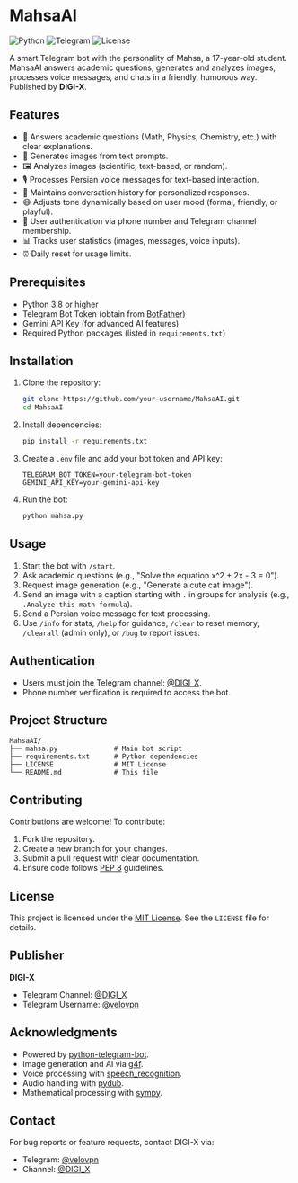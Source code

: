 
# MahsaAI

![Python](https://img.shields.io/badge/Python-3.8+-blue.svg)
![Telegram](https://img.shields.io/badge/Telegram-Bot-green.svg)
![License](https://img.shields.io/badge/License-MIT-yellow.svg)

A smart Telegram bot with the personality of Mahsa, a 17-year-old student. MahsaAI answers academic questions, generates and analyzes images, processes voice messages, and chats in a friendly, humorous way. Published by **DIGI-X**.

## Features

- 🧠 Answers academic questions (Math, Physics, Chemistry, etc.) with clear explanations.
- 📸 Generates images from text prompts.
- 🖼 Analyzes images (scientific, text-based, or random).
- 🎙 Processes Persian voice messages for text-based interaction.
- 💬 Maintains conversation history for personalized responses.
- 😄 Adjusts tone dynamically based on user mood (formal, friendly, or playful).
- 🔐 User authentication via phone number and Telegram channel membership.
- 📊 Tracks user statistics (images, messages, voice inputs).
- ⏰ Daily reset for usage limits.

## Prerequisites

- Python 3.8 or higher
- Telegram Bot Token (obtain from [BotFather](https://t.me/BotFather))
- Gemini API Key (for advanced AI features)
- Required Python packages (listed in `requirements.txt`)

## Installation

1. Clone the repository:
   ```bash
   git clone https://github.com/your-username/MahsaAI.git
   cd MahsaAI
   ```

2. Install dependencies:
   ```bash
   pip install -r requirements.txt
   ```

3. Create a `.env` file and add your bot token and API key:
   ```env
   TELEGRAM_BOT_TOKEN=your-telegram-bot-token
   GEMINI_API_KEY=your-gemini-api-key
   ```

4. Run the bot:
   ```bash
   python mahsa.py
   ```

## Usage

1. Start the bot with `/start`.
2. Ask academic questions (e.g., "Solve the equation x^2 + 2x - 3 = 0").
3. Request image generation (e.g., "Generate a cute cat image").
4. Send an image with a caption starting with `.` in groups for analysis (e.g., `.Analyze this math formula`).
5. Send a Persian voice message for text processing.
6. Use `/info` for stats, `/help` for guidance, `/clear` to reset memory, `/clearall` (admin only), or `/bug` to report issues.

## Authentication

- Users must join the Telegram channel: [@DIGI_X](https://t.me/DIGI_X).
- Phone number verification is required to access the bot.

## Project Structure

```
MahsaAI/
├── mahsa.py              # Main bot script
├── requirements.txt      # Python dependencies
├── LICENSE               # MIT License
└── README.md             # This file
```

## Contributing

Contributions are welcome! To contribute:

1. Fork the repository.
2. Create a new branch for your changes.
3. Submit a pull request with clear documentation.
4. Ensure code follows [PEP 8](https://www.python.org/dev/peps/pep-0008/) guidelines.

## License

This project is licensed under the [MIT License](LICENSE). See the `LICENSE` file for details.

## Publisher

**DIGI-X**  
- Telegram Channel: [@DIGI_X](https://t.me/DIGI_X)  
- Telegram Username: [@velovpn](https://t.me/velovpn)

## Acknowledgments

- Powered by [python-telegram-bot](https://github.com/python-telegram-bot/python-telegram-bot).
- Image generation and AI via [g4f](https://github.com/xtekky/gpt4free).
- Voice processing with [speech_recognition](https://github.com/Uberi/speech_recognition).
- Audio handling with [pydub](https://github.com/jiaaro/pydub).
- Mathematical processing with [sympy](https://github.com/sympy/sympy).

## Contact

For bug reports or feature requests, contact DIGI-X via:  
- Telegram: [@velovpn](https://t.me/velovpn)  
- Channel: [@DIGI_X](https://t.me/DIGI_X)


